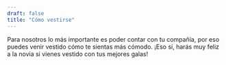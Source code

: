 ```yaml
---
draft: false
title: "Cómo vestirse"
---
```


Para nosotros lo más importante es poder contar con tu compañía, por eso puedes venir vestido cómo te sientas más cómodo. ¡Eso sí, harás muy feliz a la novia si vienes vestido con tus mejores galas!
